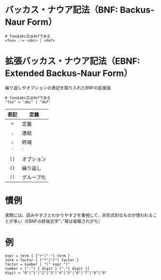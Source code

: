 # バッカス・ナウア記法（BNF: Backus-Naur Form）

```
# fooはabc又はdefである
<foo> ::= <abc> | <def>
```

# 拡張バッカス・ナウア記法（EBNF: Extended Backus-Naur Form）

繰り返しやオプションの表記を取り入れたBNFの拡張版

```
# fooはabc又はdefである
"foo" = "abc" | "def"
```

|表記|定義|
|:-:|---|
|`=`|定義|
|`,`|連結|
|`;`|終端|
|`|`|区切り|
|`[]`|オプション|
|`{}`|繰り返し|
|`()`|グループ化|

# 慣例

実際には、読みやすさとわかりやすさを重視して、非形式的なものが使われることが多い（EBNFの終端文字"`;`"等は省略されがち）

# 例

```
expr = term { ["+"|"-"] term }
term = factor { ["*"|"/"] factor }
factor = number | "(" expr ")"
number = ["-"] { digit } ["."{ digit }]
digit = "0"|"1"|"2"|"3"|"4"|"5"|"6"|"7"|"8"|"9"
```
